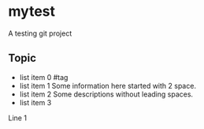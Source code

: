 # mytest
A testing git project

## Topic

+ list item 0
#tag
+ list item 1
  Some information here started with 2 space.
+ list item 2
Some descriptions without leading spaces.
+ list item 3

Line 1


